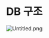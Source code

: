 # DB 구조

![Untitled.png](DB%20%E1%84%80%E1%85%AE%E1%84%8C%E1%85%A9%204cfb4aca4e4341c48380a192b44da5c3/Untitled.png)